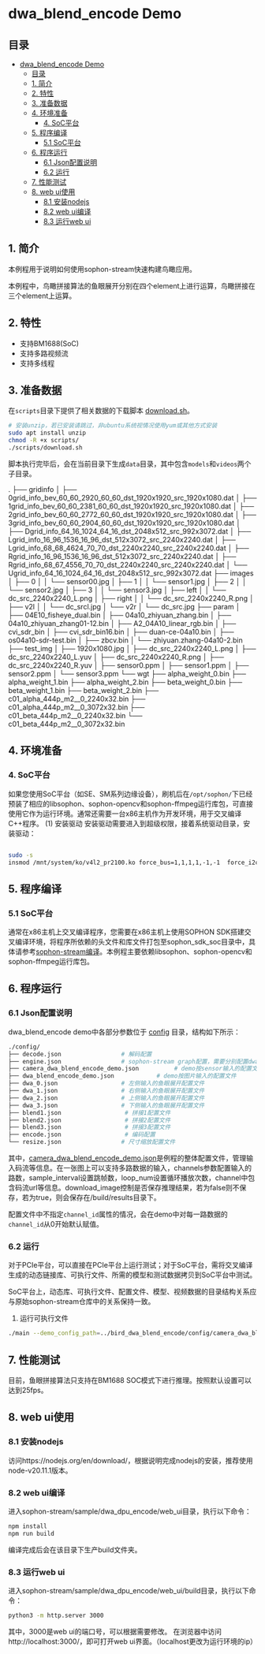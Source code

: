 # dwa_blend_encode Demo

## 目录
- [dwa\_blend\_encode Demo](#dwa_blend_encode-demo)
  - [目录](#目录)
  - [1. 简介](#1-简介)
  - [2. 特性](#2-特性)
  - [3. 准备数据](#3-准备数据)
  - [4. 环境准备](#4-环境准备)
    - [4. SoC平台](#4-soc平台)
  - [5. 程序编译](#5-程序编译)
    - [5.1 SoC平台](#51-soc平台)
  - [6. 程序运行](#6-程序运行)
    - [6.1 Json配置说明](#61-json配置说明)
    - [6.2 运行](#62-运行)
  - [7. 性能测试](#7-性能测试)
  - [8. web ui使用](#8-web-ui使用)
    - [8.1 安装nodejs](#81-安装nodejs)
    - [8.2 web ui编译](#82-web-ui编译)
    - [8.3 运行web ui](#83-运行web-ui)

## 1. 简介

本例程用于说明如何使用sophon-stream快速构建鸟瞰应用。

本例程中，鸟瞰拼接算法的鱼眼展开分别在四个element上进行运算，鸟瞰拼接在三个element上运算。

## 2. 特性

* 支持BM1688(SoC)
* 支持多路视频流
* 支持多线程

## 3. 准备数据

​在`scripts`目录下提供了相关数据的下载脚本 [download.sh](./scripts/download.sh)。

```bash
# 安装unzip，若已安装请跳过，非ubuntu系统视情况使用yum或其他方式安装
sudo apt install unzip
chmod -R +x scripts/
./scripts/download.sh
```

脚本执行完毕后，会在当前目录下生成`data`目录，其中包含`models`和`videos`两个子目录。

.
├── gridinfo
│   ├── 0grid_info_bev_60_60_2920_60_60_dst_1920x1920_src_1920x1080.dat
│   ├── 1grid_info_bev_60_60_2381_60_60_dst_1920x1920_src_1920x1080.dat
│   ├── 2grid_info_bev_60_60_2772_60_60_dst_1920x1920_src_1920x1080.dat
│   ├── 3grid_info_bev_60_60_2904_60_60_dst_1920x1920_src_1920x1080.dat
│   ├── Dgrid_info_64_16_1024_64_16_dst_2048x512_src_992x3072.dat
│   ├── Lgrid_info_16_96_1536_16_96_dst_512x3072_src_2240x2240.dat
│   ├── Lgrid_info_68_68_4624_70_70_dst_2240x2240_src_2240x2240.dat
│   ├── Rgrid_info_16_96_1536_16_96_dst_512x3072_src_2240x2240.dat
│   ├── Rgrid_info_68_67_4556_70_70_dst_2240x2240_src_2240x2240.dat
│   └── Ugrid_info_64_16_1024_64_16_dst_2048x512_src_992x3072.dat
├── images
│   ├── 0
│   │   └── sensor00.jpg
│   ├── 1
│   │   └── sensor1.jpg
│   ├── 2
│   │   └── sensor2.jpg
│   ├── 3
│   │   └── sensor3.jpg
│   ├── left
│   │   └── dc_src_2240x2240_L.png
│   ├── right
│   │   └── dc_src_2240x2240_R.png
│   ├── v2l
│   │   └── dc_srcl.jpg
│   └── v2r
│       └── dc_src.jpg
├── param
│   ├── 04E10_fisheye_dual.bin
│   ├── 04a10_zhiyuan_zhang.bin
│   ├── 04a10_zhiyuan_zhang01-12.bin
│   ├── A2_04A10_linear_rgb.bin
│   ├── cvi_sdr_bin
│   ├── cvi_sdr_bin16.bin
│   ├── duan-ce-04a10.bin
│   ├── os04a10-sdr-test.bin
│   ├── zbcv.bin
│   └── zhiyuan.zhang-04a10-2.bin
├── test_img
│   ├── 1920x1080.jpg
│   ├── dc_src_2240x2240_L.png
│   ├── dc_src_2240x2240_L.yuv
│   ├── dc_src_2240x2240_R.png
│   ├── dc_src_2240x2240_R.yuv
│   ├── sensor0.ppm
│   ├── sensor1.ppm
│   ├── sensor2.ppm
│   └── sensor3.ppm
└── wgt
    ├── alpha_weight_0.bin
    ├── alpha_weight_1.bin
    ├── alpha_weight_2.bin
    ├── beta_weight_0.bin
    ├── beta_weight_1.bin
    ├── beta_weight_2.bin
    ├── c01_alpha_444p_m2__0_2240x32.bin
    ├── c01_alpha_444p_m2__0_3072x32.bin
    ├── c01_beta_444p_m2__0_2240x32.bin
    └── c01_beta_444p_m2__0_3072x32.bin


## 4. 环境准备

### 4. SoC平台

如果您使用SoC平台（如SE、SM系列边缘设备），刷机后在`/opt/sophon/`下已经预装了相应的libsophon、sophon-opencv和sophon-ffmpeg运行库包，可直接使用它作为运行环境。通常还需要一台x86主机作为开发环境，用于交叉编译C++程序。
(1) 安装驱动
安装驱动需要进入到超级权限，接着系统驱动目录，安装驱动：

```bash

sudo -s
insmod /mnt/system/ko/v4l2_pr2100.ko force_bus=1,1,1,1,-1,-1  force_i2caddr=0x5F,0x5F,0x5C,0x5C,0x5F,0x5F force_slave=0,0,1,1,0,0
```

## 5. 程序编译

### 5.1 SoC平台
通常在x86主机上交叉编译程序，您需要在x86主机上使用SOPHON SDK搭建交叉编译环境，将程序所依赖的头文件和库文件打包至sophon_sdk_soc目录中，具体请参考[sophon-stream编译](../../docs/HowToMake.md)。本例程主要依赖libsophon、sophon-opencv和sophon-ffmpeg运行库包。

## 6. 程序运行

### 6.1 Json配置说明

dwa_blend_encode demo中各部分参数位于 [config](./config/) 目录，结构如下所示：

```bash
./config/
├── decode.json                 # 解码配置
├── engine.json                 # sophon-stream graph配置，需要分别配置dwa、blend、resize、encode等文件
├── camera_dwa_blend_encode_demo.json          # demo按sensor输入的配置文件
├── dwa_blend_encode_demo.json            # demo按图片输入的配置文件
├── dwa_0.json                  # 左侧输入的鱼眼展开配置文件
├── dwa_1.json                  # 右侧输入的鱼眼展开配置文件
├── dwa_2.json                  # 上侧输入的鱼眼展开配置文件
├── dwa_3.json                  # 下侧输入的鱼眼展开配置文件
├── blend1.json                  # 拼接1配置文件
├── blend2.json                  # 拼接2配置文件
├── blend3.json                  # 拼接3配置文件
├── encode.json                  # 编码配置
└── resize.json                 # 尺寸缩放配置文件
```

其中，[camera_dwa_blend_encode_demo.json](./config/camera_dwa_blend_encode_demo.json)是例程的整体配置文件，管理输入码流等信息。在一张图上可以支持多路数据的输入，channels参数配置输入的路数，sample_interval设置跳帧数，loop_num设置循环播放次数，channel中包含码流url等信息。download_image控制是否保存推理结果，若为false则不保存，若为true，则会保存在/build/results目录下。

配置文件中不指定`channel_id`属性的情况，会在demo中对每一路数据的`channel_id`从0开始默认赋值。


### 6.2 运行

对于PCIe平台，可以直接在PCIe平台上运行测试；对于SoC平台，需将交叉编译生成的动态链接库、可执行文件、所需的模型和测试数据拷贝到SoC平台中测试。

SoC平台上，动态库、可执行文件、配置文件、模型、视频数据的目录结构关系应与原始sophon-stream仓库中的关系保持一致。


1. 运行可执行文件
```bash
./main --demo_config_path=../bird_dwa_blend_encode/config/camera_dwa_blend_encode_demo.json
```

## 7. 性能测试

目前，鱼眼拼接算法只支持在BM1688 SOC模式下进行推理。按照默认设置可以达到25fps。

## 8. web ui使用
### 8.1 安装nodejs
访问https://nodejs.org/en/download/，根据说明完成nodejs的安装，推荐使用node-v20.11.1版本。

### 8.2 web ui编译
进入sophon-stream/sample/dwa_dpu_encode/web_ui目录，执行以下命令：
```bash
npm install
npm run build
```
编译完成后会在该目录下生产build文件夹。
### 8.3 运行web ui
进入sophon-stream/sample/dwa_dpu_encode/web_ui/build目录，执行以下命令：
```bash
python3 -m http.server 3000
```
其中，3000是web ui的端口号，可以根据需要修改。
在浏览器中访问http://localhost:3000/，即可打开web ui界面。（localhost更改为运行环境的ip）


